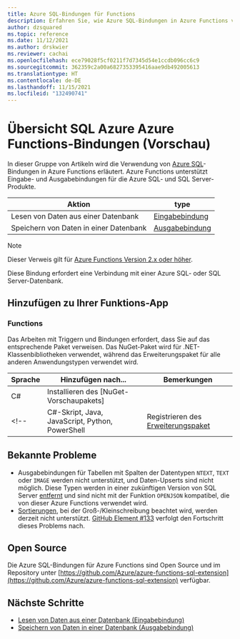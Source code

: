 ```yaml
---
title: Azure SQL-Bindungen für Functions
description: Erfahren Sie, wie Azure SQL-Bindungen in Azure Functions verwendet werden.
author: dzsquared
ms.topic: reference
ms.date: 11/12/2021
ms.author: drskwier
ms.reviewer: cachai
ms.openlocfilehash: ece79028f5cf0211f7d7345d54e1ccdb096cc6c9
ms.sourcegitcommit: 362359c2a00a6827353395416aae9db492005613
ms.translationtype: HT
ms.contentlocale: de-DE
ms.lasthandoff: 11/15/2021
ms.locfileid: "132490741"
---
```

# <a name="azure-sql-bindings-for-azure-functions-overview-preview"></a>Übersicht SQL Azure Azure Functions-Bindungen (Vorschau)

In dieser Gruppe von Artikeln wird die Verwendung von [Azure SQL](/azure/azure-sql/)-Bindungen in Azure Functions erläutert. Azure Functions unterstützt Eingabe- und Ausgabebindungen für die Azure SQL- und SQL Server-Produkte.

| Aktion | type |
|---------|---------|
| Lesen von Daten aus einer Datenbank | [Eingabebindung](./functions-bindings-azure-sql-input.md) |
| Speichern von Daten in einer Datenbank |[Ausgabebindung](./functions-bindings-azure-sql-output.md) |

> [!NOTE]
> Dieser Verweis gilt für [Azure Functions Version 2.x oder höher](functions-versions.md). 
>
> Diese Bindung erfordert eine Verbindung mit einer Azure SQL- oder SQL Server-Datenbank.

## <a name="add-to-your-functions-app"></a>Hinzufügen zu Ihrer Funktions-App

### <a name="functions"></a>Functions

Das Arbeiten mit Triggern und Bindungen erfordert, dass Sie auf das entsprechende Paket verweisen. Das NuGet-Paket wird für .NET-Klassenbibliotheken verwendet, während das Erweiterungspaket für alle anderen Anwendungstypen verwendet wird.

| Sprache                                        | Hinzufügen nach...                                   | Bemerkungen 
|-------------------------------------------------|---------------------------------------------|-------------|
| C#                                              | Installieren des [NuGet-Vorschaupakets] | |
<!--| C#-Skript, Java, JavaScript, Python, PowerShell | Registrieren des [Erweiterungspaket]          | Die [Erweiterung für Azure-Tools] wird zur Verwendung mit Visual Studio Code empfohlen. | -->


[NuGet-Vorschaupaket]: https://www.nuget.org/packages/Microsoft.Azure.WebJobs.Extensions.Sql
[core tools]: ./functions-run-local.md
[Erweiterungspaket]: ./functions-bindings-register.md#extension-bundles
[Azure-Tools-Erweiterung]: https://marketplace.visualstudio.com/items?itemName=ms-vscode.vscode-node-azure-pack


## <a name="known-issues"></a>Bekannte Probleme

- Ausgabebindungen für Tabellen mit Spalten der Datentypen `NTEXT`, `TEXT` oder `IMAGE` werden nicht unterstützt, und Daten-Upserts sind nicht möglich. Diese Typen werden in einer zukünftigen Version von SQL Server [entfernt](https://docs.microsoft.com/sql/t-sql/data-types/ntext-text-and-image-transact-sql) und sind nicht mit der Funktion `OPENJSON` kompatibel, die von dieser Azure Functions verwendet wird.
- [Sortierungen](https://docs.microsoft.com/sql/relational-databases/collations/collation-and-unicode-support#Collation_Defn), bei der Groß-/Kleinschreibung beachtet wird, werden derzeit nicht unterstützt. [GitHub Element #133](https://github.com/Azure/azure-functions-sql-extension/issues/133) verfolgt den Fortschritt dieses Problems nach.


## <a name="open-source"></a>Open Source

Die Azure SQL-Bindungen für Azure Functions sind Open Source und im Repository unter [https://github.com/Azure/azure-functions-sql-extension](https://github.com/Azure/azure-functions-sql-extension) verfügbar.


## <a name="next-steps"></a>Nächste Schritte

- [Lesen von Daten aus einer Datenbank (Eingabebindung)](./functions-bindings-azure-sql-input.md)
- [Speichern von Daten in einer Datenbank (Ausgabebindung)](./functions-bindings-azure-sql-output.md)